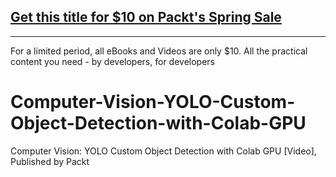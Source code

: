 ## [Get this title for $10 on Packt's Spring Sale](https://www.packt.com/V16896?utm_source=github&utm_medium=packt-github-repo&utm_campaign=spring_10_dollar_2022)
-----
For a limited period, all eBooks and Videos are only $10. All the practical content you need \- by developers, for developers

# Computer-Vision-YOLO-Custom-Object-Detection-with-Colab-GPU
Computer Vision: YOLO Custom Object Detection with Colab GPU [Video], Published by Packt
